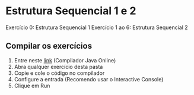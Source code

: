 # Estrutura Sequencial 1 e 2

Exercício 0: Estrutura Sequencial 1
Exercício 1 ao 6: Estrutura Sequencial 2

## Compilar os exercícios
1. Entre neste [link](https://www.onlinegdb.com/online_java_compiler) (Compilador Java Online)
2. Abra qualquer exercício desta pasta
3. Copie e cole o código no compilador
4. Configure a entrada (Recomendo usar o Interactive Console)
5. Clique em Run
